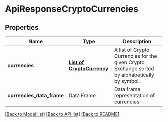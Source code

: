 # ApiResponseCryptoCurrencies

[//]: # (CLASS:IntrinioSDK::ApiResponseCryptoCurrencies)

[//]: # (KIND:object)

## Properties

[//]: # (START_DEFINITION)

Name | Type | Description
------------ | ------------- | -------------
**currencies** | [**List of CryptoCurrency**](CryptoCurrency.md) | A list of Crypto Currencies for the given Crypto Exchange sorted by alphabetically by symbol. &nbsp;
**currencies_data_frame** | Data Frame | Data frame representation of currencies

[//]: # (END_DEFINITION)


[//]: # (CONTAINED_CLASS:IntrinioSDK::CryptoCurrency)


[[Back to Model list]](../README.md#documentation-for-models) [[Back to API list]](../README.md#documentation-for-api-endpoints) [[Back to README]](../README.md)


